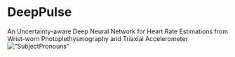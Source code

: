 # DeepPulse
 An Uncertainty-aware Deep Neural Network for Heart Rate Estimations from Wrist-worn Photoplethysmography and Triaxial Accelerometer
<img src=“https://raw.githubusercontent.com/danielray54/DeepPulse/main/drawing.png” raw=true alt=“SubjectPronouns”> 
